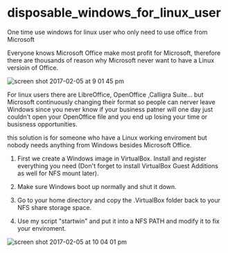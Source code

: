 # disposable_windows_for_linux_user
One time use windows for linux user who only need to use office from Microsoft 

Everyone knows Microsoft Office make most profit for Microsoft, therefore there are thousands of reason why Microsoft never want to have a Linux versioin of Office.  

![screen shot 2017-02-05 at 9 01 45 pm](https://cloud.githubusercontent.com/assets/5915590/22633416/d5c1fb98-ebe6-11e6-9dd8-c72ea7f2ba54.png)

For linux users there are LibreOffice, OpenOffice ,Calligra Suite... but Microsoft continuously changing their format so people can nerver leave Windows since you never know if your business patner will one day just couldn't open your OpenOffice file and you end up losing your time or busisness opportunities.

this solution is for someone who have a Linux working enviroment but nobody needs anything from Windows besides Microsoft Office.

1. First we create a Windows image in VirtualBox. Install and register everything you need (Don't forget to install VirtualBox Guest Additions as well for NFS mount later).

2. Make sure Windows boot up normally and shut it down. 

3. Go to your home directory and copy the .VirtualBox folder back to your NFS share storage space.

4. Use my script "startwin" and put it into a NFS PATH and modify it to fix your enviroment.

![screen shot 2017-02-05 at 10 04 01 pm](https://cloud.githubusercontent.com/assets/5915590/22634509/13842272-ebf0-11e6-933c-4514ac58e4e2.png)



